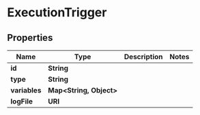

# ExecutionTrigger


## Properties

| Name | Type | Description | Notes |
|------------ | ------------- | ------------- | -------------|
|**id** | **String** |  |  |
|**type** | **String** |  |  |
|**variables** | **Map&lt;String, Object&gt;** |  |  |
|**logFile** | **URI** |  |  |




